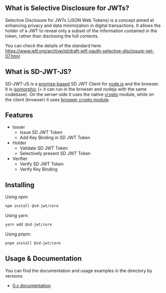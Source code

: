 ## What is Selective Disclosure for JWTs?

Selective Disclosure for JWTs (JSON Web Tokens) is a concept aimed at enhancing privacy and data minimization in digital transactions. It allows the holder of a JWT to reveal only a subset of the information contained in the token, rather than disclosing the full contents.

You can check the details of the standard here: https://www.ietf.org/archive/id/draft-ietf-oauth-selective-disclosure-jwt-07.html

## What is SD-JWT-JS?

SD-JWT-JS is a [promise-based](https://javascript.info/promise-basics) SD JWT Client for [node.js](https://nodejs.org/) and the browser. It is [isomorphic](https://www.lullabot.com/articles/what-is-an-isomorphic-application) (= it can run in the browser and nodejs with the same codebase). On the server-side it uses the native [crypto](https://nodejs.org/api/crypto.html) module, while on the client (browser) it uses [broswer crypto module](https://developer.mozilla.org/en-US/docs/Web/API/Crypto).

## Features

- Issuer
  - Issue SD JWT Token
  - Add Key Binding in SD JWT Token
- Holder
  - Validate SD JWT Token
  - Selectively present SD JWT Token
- Verifier
  - Verify SD JWT Token
  - Verify Key Binding

## Installing

Using npm:

```bash
npm install @sd-jwt/core
```

Using yarn:

```bash
yarn add @sd-jwt/core
```

Using pnpm:

```bash
pnpm install @sd-jwt/core
```

## Usage & Documentation

You can find the documentation and usage examples in the directory by versions

- [0.x documentation](0.x/README.md)
